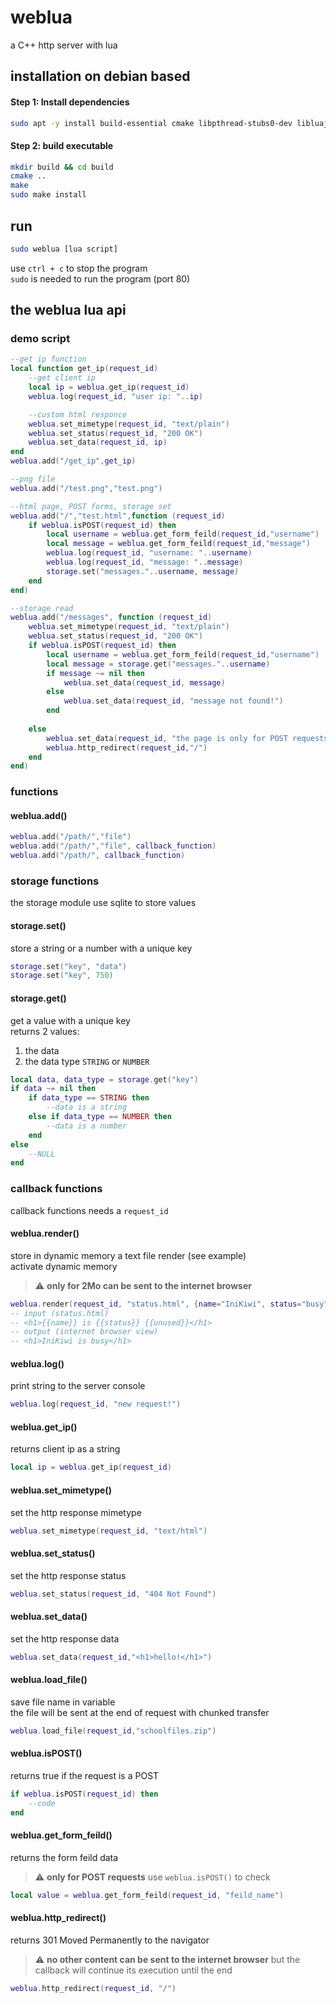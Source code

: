 # weblua
a C++ http server with lua

## installation on debian based
#### Step 1: Install dependencies
```bash
sudo apt -y install build-essential cmake libpthread-stubs0-dev libluajit-5.1-dev libsqlite3-dev
```

#### Step 2: build executable

```bash
mkdir build && cd build
cmake ..
make
sudo make install
```
## run
```bash
sudo weblua [lua script]
```
use `ctrl + c` to stop the program \
`sudo` is needed to run the program (port 80)
## the weblua lua api
### demo script
```lua
--get ip function
local function get_ip(request_id)
    --get client ip
    local ip = weblua.get_ip(request_id)
    weblua.log(request_id, "user ip: "..ip)

    --custom html responce
    weblua.set_mimetype(request_id, "text/plain")
    weblua.set_status(request_id, "200 OK")
    weblua.set_data(request_id, ip)
end
weblua.add("/get_ip",get_ip)

--png file
weblua.add("/test.png","test.png")

--html page, POST forms, storage set
weblua.add("/","test.html",function (request_id)
    if weblua.isPOST(request_id) then
        local username = weblua.get_form_feild(request_id,"username")
        local message = weblua.get_form_feild(request_id,"message")
        weblua.log(request_id, "username: "..username)
        weblua.log(request_id, "message: "..message)
        storage.set("messages."..username, message)
    end
end)

--storage read
weblua.add("/messages", function (request_id)
    weblua.set_mimetype(request_id, "text/plain")
    weblua.set_status(request_id, "200 OK")
    if weblua.isPOST(request_id) then
        local username = weblua.get_form_feild(request_id,"username")
        local message = storage.get("messages."..username)
        if message ~= nil then
            weblua.set_data(request_id, message)
        else
            weblua.set_data(request_id, "message not found!")
        end
        
    else
        weblua.set_data(request_id, "the page is only for POST requests")
        weblua.http_redirect(request_id,"/")
    end
end)
```
### functions

#### weblua.add()
```lua
weblua.add("/path/","file") 
weblua.add("/path/","file", callback_function)
weblua.add("/path/", callback_function)
```

### storage functions
the storage module use sqlite to store values
#### storage.set()
store a string or a number with a unique key
```lua
storage.set("key", "data")
storage.set("key", 750)
``` 
#### storage.get()
get a value with a unique key \
returns 2 values:
1. the data 
2. the data type `STRING` or `NUMBER`
```lua
local data, data_type = storage.get("key")
if data ~= nil then
    if data_type == STRING then
        --data is a string
    else if data_type == NUMBER then
        --data is a number
    end
else
    --NULL
end
```
### callback functions
callback functions needs a `request_id`
#### weblua.render()
store in dynamic memory a text file render (see example) \
activate dynamic memory
> :warning: **only for 2Mo can be sent to the internet browser** 
```lua
weblua.render(request_id, "status.html", {name="IniKiwi", status="busy"})
-- input (status.html)
-- <h1>{{name}} is {{status}} {{unused}}</h1>
-- output (internet browser view)
-- <h1>IniKiwi is busy</h1>
```
#### weblua.log()
print string to the server console
```lua
weblua.log(request_id, "new request!")
```
#### weblua.get_ip() 
returns client ip as a string
```lua
local ip = weblua.get_ip(request_id)
```
#### weblua.set_mimetype()
set the http response mimetype
```lua
weblua.set_mimetype(request_id, "text/html")
``` 
#### weblua.set_status()
set the http response status
```lua
weblua.set_status(request_id, "404 Not Found")
```
#### weblua.set_data()
set the http response data
```lua
weblua.set_data(request_id,"<h1>hello!</h1>")
```

#### weblua.load_file()
save file name in variable\
the file will be sent at the end of request with chunked transfer
```lua
weblua.load_file(request_id,"schoolfiles.zip") 
``` 
#### weblua.isPOST()
returns true if the request is a POST
```lua
if weblua.isPOST(request_id) then
    --code
end
```
#### weblua.get_form_feild()
returns the form feild data
> :warning: **only for POST requests** use `weblua.isPOST()` to check
```lua
local value = weblua.get_form_feild(request_id, "feild_name")
```

#### weblua.http_redirect()
returns 301 Moved Permanently to the navigator
> :warning: **no other content can be sent to the internet browser** but the callback will continue its execution until the end
```lua
weblua.http_redirect(request_id, "/")
```